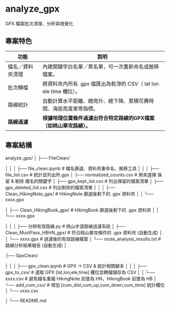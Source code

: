 # analyze_gpx

GPX 檔案批次清理、分析與視覺化

## 專案特色

| 功能 | 說明 |
|------|------|
| 檔名／資料夾清理 | 內建關鍵字白名單／黑名單，可一次重新命名或搬移檔案。 |
| 批次轉檔 | 將資料夾內所有 .gpx 檔匯出為乾淨的 CSV（ lat lon ele time 欄位）。 |
| 路線統計 | 自動計算水平距離、總爬升、總下降、累積花費時間、海拔高度差等指標。 |
| **路線過濾** | **根據地理位置條件過濾出符合特定路線的GPX檔案（如桃山單攻路線）。** |

## 專案結構
analyze_gpx/
│
├── FileClean/

│   │
│   ├── file_clean.ipynb          # 檔名篩選、資料夾重命名、搬移工具
│   │
│   ├── file_list.csv             # 統計並列出所.gpx
│   ├── normalized_counts.csv     # 用來選擇 保留 & 剔除 檔名的關鍵字
│   ├── gpx_kept_list.csv         # 列出保留的檔案清單
│   ├── gpx_deleted_list.csv      # 列出剔除的檔案清單
│   │
│   ├── Clean_HikingNote_gpx/     # HikingNote 篩選後剩下的 .gpx 資料夾
│   │   └── xxxx.gpx

│   ├── Clean_HikingBook_gpx/     # HikingBook 篩選後剩下的 .gpx 資料夾
│   │   └── xxxx.gpx

│   │
│   ├── 分辨有效路線.py             # 桃山步道路線過濾系統
│   ├── Clean_MustPass_HBHN_gpx/   # 符合桃山單攻條件的 .gpx 資料夾 (自動生成)
│   │   └── xxxx.gpx              # 過濾後的有效路線檔案
│   └── route_analysis_results.txt # 路線分析結果報告 (自動生成)
│

├── GpxClean/

│   │
│   ├── gpx_clean.ipynb           # GPX → CSV & 統計相關腳本
│   │
│   ├── gpx_to_csv/               # 選取 GPX [lat,lon,ele,time] 欄位並轉檔儲存為 CSV
│   │   └── xxxx.csv              # 避免檔名重複 HikingNote 前墜為 HN，HikingBook 前墜為 HB
│   └── add_cum_csv/              # 增加 [cum_dist,cum_up,cum_down,cum_time] 統計欄位
│       └── xxxx.csv

│
└── README.md
